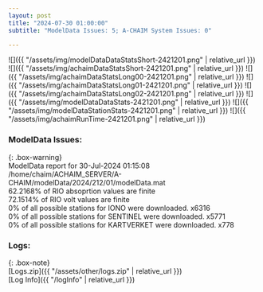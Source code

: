 ```yaml
---
layout: post
title: "2024-07-30 01:00:00"
subtitle: "ModelData Issues: 5; A-CHAIM System Issues: 0"

---
```


![]({{ "/assets/img/modelDataDataStatsShort-2421201.png" | relative_url }})
![]({{ "/assets/img/achaimDataStatsShort-2421201.png" | relative_url }})
![]({{ "/assets/img/achaimDataStatsLong00-2421201.png" | relative_url }})
![]({{ "/assets/img/achaimDataStatsLong01-2421201.png" | relative_url }})
![]({{ "/assets/img/achaimDataStatsLong02-2421201.png" | relative_url }})
![]({{ "/assets/img/modelDataDataStats-2421201.png" | relative_url }})
![]({{ "/assets/img/modelDataStationStats-2421201.png" | relative_url }})
![]({{ "/assets/img/achaimRunTime-2421201.png" | relative_url }})


### ModelData Issues:  
  
{: .box-warning}  
 ModelData report for 30-Jul-2024 01:15:08   
 /home/chaim/ACHAIM_SERVER/A-CHAIM/modelData/2024/212/01/modelData.mat   
 62.2168% of RIO absoprtion values are finite   
 72.1514% of RIO volt values are finite   
 0% of all possible stations for IONO were downloaded. x6316   
 0% of all possible stations for SENTINEL were downloaded. x5771   
 0% of all possible stations for KARTVERKET were downloaded. x778   
  


### Logs:  
  
{: .box-note}  
[Logs.zip]({{ "/assets/other/logs.zip" | relative_url }})  
[Log Info]({{ "/logInfo" | relative_url }})  
